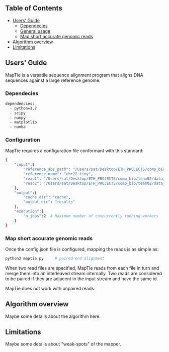 ## Table of Contents

- [Users' Guide](#uguide)
  - [Dependecies](#install)
  - [General usage](#general)
  - [Map short accurate genomic reads](#short-genomic)
- [Algorithm overview](#algo)
- [Limitations](#limit)

## <a name="uguide"></a>Users' Guide

MapTie is a versatile sequence alignment program that aligns DNA sequences against a large reference genome. 


### <a name="install"></a>Dependecies 

```sh
dependencies:
  - python=3.7
  - scipy
  - numpy
  - matplotlib
  - numba
```
### <a name="general"></a>Configuration

MapTie requires a configuration file conformant with this standard:

```sh
{
    "input":{
        "reference_abs_path": "/Users/sat/Desktop/ETH_PROJECTS/comp_bio/team02/data_small/genome.chr22.5K.fa", # Reference genome absolute path
        "reference_name": "chr22_tiny", 
        "read1": "/Users/sat/Desktop/ETH_PROJECTS/comp_bio/team02/data_small/output_tiny_30xCov1.fq", # First read file absolute path
        "read2": "/Users/sat/Desktop/ETH_PROJECTS/comp_bio/team02/data_small/output_tiny_30xCov2.fq"  # Second read file absolute path
    },
    "output":{
        "cache_dir": "cache", 
        "output_dir": "results"
    },
    "execution":{
        "n_jobs":2  # Maximum number of concurrently running workers
    }
}

```

### <a name="short-genomic"></a>Map short accurate genomic reads

Once the config.json file is configured, mapping the reads is as simple as:

```sh
python3 maptie.py     # paired-end alignment
```
When two read files are specified, MapTie reads from each file in turn and
merge them into an interleaved stream internally. Two reads are considered to
be paired if they are adjacent in the input stream and have the same id. 

MapTie does not work with unpaired reads.




## <a name="algo"></a>Algorithm overview

Maybe some details about the algorithm here.




## <a name="limit"></a>Limitations

Maybe some details about "weak-spots" of the mapper.



